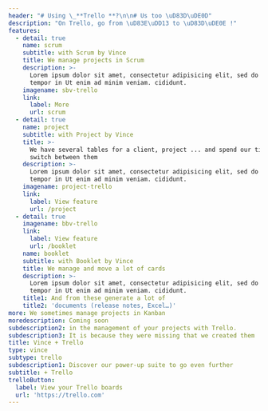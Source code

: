 ```yaml
---
header: "# Using \_**Trello **?\n\n# Us too \uD83D\uDE0D"
description: "On Trello, go from \uD83E\uDD13 to \uD83D\uDE0E !"
features:
  - detail: true
    name: scrum
    subtitle: with Scrum by Vince
    title: We manage projects in Scrum
    description: >-
      Lorem ipsum dolor sit amet, consectetur adipisicing elit, sed do eiusmod
      tempor in Ut enim ad minim veniam. cididunt.
    imagename: sbv-trello
    link:
      label: More
      url: scrum
  - detail: true
    name: project
    subtitle: with Project by Vince
    title: >-
      We have several tables for a client, project ... and spend our time to
      switch between them
    description: >-
      Lorem ipsum dolor sit amet, consectetur adipisicing elit, sed do eiusmod
      tempor in Ut enim ad minim veniam. cididunt.
    imagename: project-trello
    link:
      label: View feature
      url: /project
  - detail: true
    imagename: bbv-trello
    link:
      label: View feature
      url: /booklet
    name: booklet
    subtitle: with Booklet by Vince
    title: We manage and move a lot of cards
    description: >-
      Lorem ipsum dolor sit amet, consectetur adipisicing elit, sed do eiusmod
      tempor in Ut enim ad minim veniam. cididunt.
    title1: And from these generate a lot of
    title2: 'documents (release notes, Excel…)'
more: We sometimes manage projects in Kanban
moredescription: Coming soon
subdescription2: in the management of your projects with Trello.
subdescription3: It is because they were missing that we created them ...
title: Vince + Trello
type: vince
subtype: trello
subdescription1: Discover our power-up suite to go even further
subtitle: + Trello
trelloButton:
  label: View your Trello boards
  url: 'https://trello.com'
---
```


